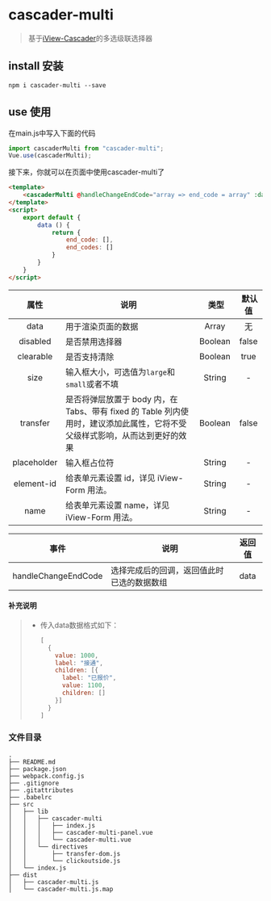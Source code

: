 # cascader-multi

> 基于[iView-Cascader](https://www.iviewui.com/components/cascader)的多选级联选择器
## install 安装
```shell
npm i cascader-multi --save
```

## use 使用

在main.js中写入下面的代码
``` javascript
import cascaderMulti from "cascader-multi";
Vue.use(cascaderMulti);
```

接下来，你就可以在页面中使用cascader-multi了
```html
<template>
    <cascaderMulti @handleChangeEndCode="array => end_code = array" :data="end_codes" placeholder="状态码"></cascaderMulti>
</template>
<script>
    export default {
        data () {
            return {
                end_code: [],
                end_codes: []
            }
        }
    }
</script>
```

属性  |  说明  |  类型  |  默认值
:-------: | -------  |  :-------:  |  :-------:
data|用于渲染页面的数据|Array|无
disabled|是否禁用选择器|Boolean|false
clearable|是否支持清除|Boolean|true
size|输入框大小，可选值为`large`和`small`或者不填|String|-
transfer|是否将弹层放置于 body 内，在 Tabs、带有 fixed 的 Table 列内使用时，建议添加此属性，它将不受父级样式影响，从而达到更好的效果|Boolean|false
placeholder|输入框占位符|String|-
element-id|给表单元素设置 id，详见 iView-Form 用法。|String|-
name|给表单元素设置 name，详见 iView-Form 用法。|String|-

事件  |  说明  |  返回值
:-------: | -------  |  :-------:
handleChangeEndCode|选择完成后的回调，返回值此时已选的数据数组|data

#### 补充说明
> - 传入data数据格式如下：
>   ```javascript
>   [
>     {
>       value: 1000,
>       label: "接通",
>       children: [{
>         label: "已报价",
>         value: 1100,
>         children: []
>       }]
>     }
>   ]
>   ```

### 文件目录
```
.
├── README.md
├── package.json
├── webpack.config.js
├── .gitignore
├── .gitattributes
├── .babelrc
├── src
│   ├── lib
│   │   ├── cascader-multi
│   │   │   ├── index.js
│   │   │   ├── cascader-multi-panel.vue
│   │   │   └── cascader-multi.vue
│   │   └── directives
│   │       ├── transfer-dom.js
│   │       └── clickoutside.js
│   └── index.js
├── dist
│   ├── cascader-multi.js
│   └── cascader-multi.js.map
```